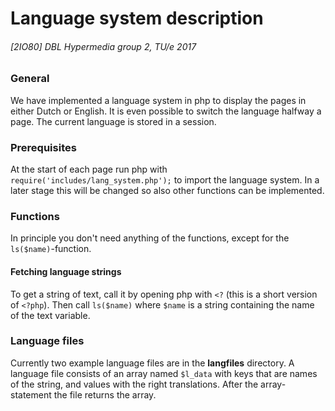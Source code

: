 # Language system description
###### [2IO80] DBL Hypermedia group 2, TU/e 2017
### General
We have implemented a language system in php to display the pages in either Dutch or English.
It is even possible to switch the language halfway a page. The current language is stored
in a session.

### Prerequisites
At the start of each page run php with `require('includes/lang_system.php');` to import
the language system. In a later stage this will be changed so also other functions can be
implemented.

### Functions
In principle you don't need anything of the functions, except for the `ls($name)`-function.

#### Fetching language strings
To get a string of text, call it by opening php with `<?` (this is a short version of `<?php`).
Then call `ls($name)` where `$name` is a string containing the name of the text variable.

### Language files
Currently two example language files are in the **langfiles** directory. A language file
consists of an array named `$l_data` with keys that are names of the string, and values
with the right translations. After the array-statement the file returns the array.
